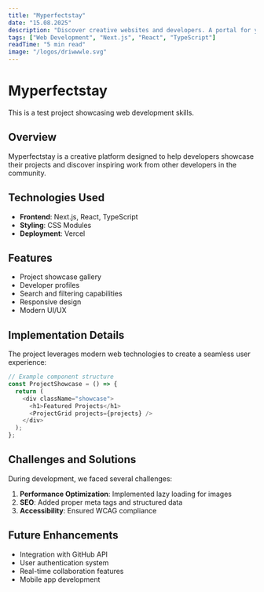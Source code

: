 ```yaml
---
title: "Myperfectstay"
date: "15.08.2025"
description: "Discover creative websites and developers. A portal for you to share your projects."
tags: ["Web Development", "Next.js", "React", "TypeScript"]
readTime: "5 min read"
image: "/logos/driwwwle.svg"
---
```


# Myperfectstay

This is a test project showcasing web development skills.

## Overview

Myperfectstay is a creative platform designed to help developers showcase their projects and discover inspiring work from other developers in the community.

## Technologies Used

- **Frontend**: Next.js, React, TypeScript
- **Styling**: CSS Modules
- **Deployment**: Vercel

## Features

- Project showcase gallery
- Developer profiles
- Search and filtering capabilities
- Responsive design
- Modern UI/UX

## Implementation Details

The project leverages modern web technologies to create a seamless user experience:

```javascript
// Example component structure
const ProjectShowcase = () => {
  return (
    <div className="showcase">
      <h1>Featured Projects</h1>
      <ProjectGrid projects={projects} />
    </div>
  );
};
```

## Challenges and Solutions

During development, we faced several challenges:

1. **Performance Optimization**: Implemented lazy loading for images
2. **SEO**: Added proper meta tags and structured data
3. **Accessibility**: Ensured WCAG compliance

## Future Enhancements

- Integration with GitHub API
- User authentication system
- Real-time collaboration features
- Mobile app development
